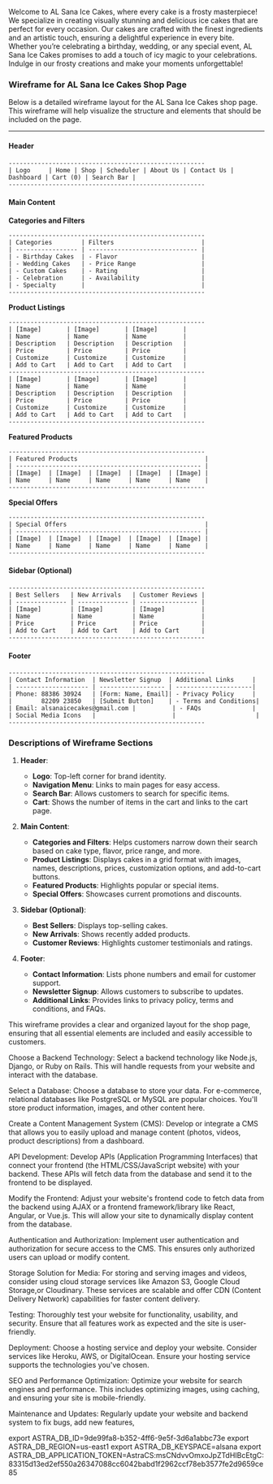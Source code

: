 Welcome to AL Sana Ice Cakes, where every cake is a frosty masterpiece! We specialize in creating visually stunning and delicious ice cakes that are perfect for every occasion. Our cakes are crafted with the finest ingredients and an artistic touch, ensuring a delightful experience in every bite. Whether you’re celebrating a birthday, wedding, or any special event, AL Sana Ice Cakes promises to add a touch of icy magic to your celebrations. Indulge in our frosty creations and make your moments unforgettable!

### Wireframe for AL Sana Ice Cakes Shop Page

Below is a detailed wireframe layout for the AL Sana Ice Cakes shop page. This wireframe will help visualize the structure and elements that should be included on the page.

---

#### **Header**
```
------------------------------------------------------
| Logo     | Home | Shop | Scheduler | About Us | Contact Us | Dashboard | Cart (0) | Search Bar |
------------------------------------------------------
```

#### **Main Content**

**Categories and Filters**
```
------------------------------------------------------
| Categories        | Filters                        |
| ----------------- | ------------------------------ |
| - Birthday Cakes  | - Flavor                       |
| - Wedding Cakes   | - Price Range                  |
| - Custom Cakes    | - Rating                       |
| - Celebration     | - Availability                 |
| - Specialty       |                                |
------------------------------------------------------
```

**Product Listings**
```
------------------------------------------------------
| [Image]       | [Image]       | [Image]       |
| Name          | Name          | Name          |
| Description   | Description   | Description   |
| Price         | Price         | Price         |
| Customize     | Customize     | Customize     |
| Add to Cart   | Add to Cart   | Add to Cart   |
------------------------------------------------------
| [Image]       | [Image]       | [Image]       |
| Name          | Name          | Name          |
| Description   | Description   | Description   |
| Price         | Price         | Price         |
| Customize     | Customize     | Customize     |
| Add to Cart   | Add to Cart   | Add to Cart   |
------------------------------------------------------
```

**Featured Products**
```
------------------------------------------------------
| Featured Products                                   |
| --------------------------------------------------- |
| [Image]  | [Image]  | [Image]  | [Image]  | [Image] |
| Name     | Name     | Name     | Name     | Name    |
------------------------------------------------------
```

**Special Offers**
```
------------------------------------------------------
| Special Offers                                      |
| --------------------------------------------------- |
| [Image]  | [Image]  | [Image]  | [Image]  | [Image] |
| Name     | Name     | Name     | Name     | Name    |
------------------------------------------------------
```

#### **Sidebar (Optional)**
```
------------------------------------------------------
| Best Sellers   | New Arrivals   | Customer Reviews |
| -------------- | -------------- | ---------------- |
| [Image]        | [Image]        | [Image]          |
| Name           | Name           | Name             |
| Price          | Price          | Price            |
| Add to Cart    | Add to Cart    | Add to Cart      |
------------------------------------------------------
```

#### **Footer**
```
------------------------------------------------------
| Contact Information  | Newsletter Signup  | Additional Links     |
| -------------------- | ------------------ | ---------------------|
| Phone: 88386 30924   | [Form: Name, Email]| - Privacy Policy     |
|        82209 23850   | [Submit Button]    | - Terms and Conditions|
| Email: alsanaicecakes@gmail.com |          | - FAQs              |
| Social Media Icons   |                     |                      |
------------------------------------------------------
```

### Descriptions of Wireframe Sections

1. **Header**:
   - **Logo**: Top-left corner for brand identity.
   - **Navigation Menu**: Links to main pages for easy access.
   - **Search Bar**: Allows customers to search for specific items.
   - **Cart**: Shows the number of items in the cart and links to the cart page.

2. **Main Content**:
   - **Categories and Filters**: Helps customers narrow down their search based on cake type, flavor, price range, and more.
   - **Product Listings**: Displays cakes in a grid format with images, names, descriptions, prices, customization options, and add-to-cart buttons.
   - **Featured Products**: Highlights popular or special items.
   - **Special Offers**: Showcases current promotions and discounts.

3. **Sidebar (Optional)**:
   - **Best Sellers**: Displays top-selling cakes.
   - **New Arrivals**: Shows recently added products.
   - **Customer Reviews**: Highlights customer testimonials and ratings.

4. **Footer**:
   - **Contact Information**: Lists phone numbers and email for customer support.
   - **Newsletter Signup**: Allows customers to subscribe to updates.
   - **Additional Links**: Provides links to privacy policy, terms and conditions, and FAQs.

This wireframe provides a clear and organized layout for the shop page, ensuring that all essential elements are included and easily accessible to customers.

Choose a Backend Technology: Select a backend technology like Node.js, Django, or Ruby on Rails. This will handle requests from your website and interact with the database.

Select a Database: Choose a database to store your data. For e-commerce, relational databases like PostgreSQL or MySQL are popular choices. You'll store product information, images, and other content here.

Create a Content Management System (CMS): Develop or integrate a CMS that allows you to easily upload and manage content (photos, videos, product descriptions) from a dashboard.

API Development: Develop APIs (Application Programming Interfaces) that connect your frontend (the HTML/CSS/JavaScript website) with your backend. These APIs will fetch data from the database and send it to the frontend to be displayed.

Modify the Frontend: Adjust your website's frontend code to fetch data from the backend using AJAX or a frontend framework/library like React, Angular, or Vue.js. This will allow your site to dynamically display content from the database.

Authentication and Authorization: Implement user authentication and authorization for secure access to the CMS. This ensures only authorized users can upload or modify content.

Storage Solution for Media: For storing and serving images and videos, consider using cloud storage services like Amazon S3, Google Cloud Storage,or Cloudinary. These services are scalable and offer CDN (Content Delivery Network) capabilities for faster content delivery.

Testing: Thoroughly test your website for functionality, usability, and security. Ensure that all features work as expected and the site is user-friendly.

Deployment: Choose a hosting service and deploy your website. Consider services like Heroku, AWS, or DigitalOcean. Ensure your hosting service supports the technologies you've chosen.

SEO and Performance Optimization: Optimize your website for search engines and performance. This includes optimizing images, using caching, and ensuring your site is mobile-friendly.

Maintenance and Updates: Regularly update your website and backend system to fix bugs, add new features,

export ASTRA_DB_ID=9de99fa8-b352-4ff6-9e5f-3d6a1abbc73e
export ASTRA_DB_REGION=us-east1
export ASTRA_DB_KEYSPACE=alsana
export ASTRA_DB_APPLICATION_TOKEN=AstraCS:msCNdvvOmxoJpZTdHIBcEtgC:83315d13ed2ef550a26347088cc6042babd1f2962ccf78eb3577fe2d9659ce85